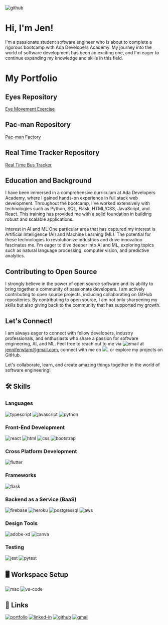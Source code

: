 ![github](https://img.shields.io/badge/GitHub-000000?style=for-the-badge&logo=GitHub&logoColor=white)

# Hi, I'm Jen!
I'm a passionate student software engineer who is about to complete a rigorous bootcamp with Ada Developers Academy. My journey into the world of software development has been an exciting one, and I'm eager to continue expanding my knowledge and skills in this field.

# My Portfolio
## Eyes Repository
<a href="https://jenniferwtam.github.io/Eye-Exercise/">Eye Movement Exercise</a>

## Pac-man Repository
<a href="https://jenniferwtam.github.io/Pacman-Exercise">Pac-man Factory</a>

## Real Time Tracker Repository
<a href="https://jenniferwtam.github.io/Real-Time-Bus-Tracking/">Real Time Bus Tracker</a>

## Education and Background
I have been immersed in a comprehensive curriculum at Ada Developers Academy, where I gained hands-on experience in full stack web development. Throughout the bootcamp, I've worked extensively with technologies such as Python, SQL, Flask, HTML/CSS, JavaScript, and React. This training has provided me with a solid foundation in building robust and scalable applications.

Interest in AI and ML
One particular area that has captured my interest is Artificial Intelligence (AI) and Machine Learning (ML). The potential for these technologies to revolutionize industries and drive innovation fascinates me. I'm eager to dive deeper into AI and ML, exploring topics such as natural language processing, computer vision, and predictive analytics.

## Contributing to Open Source
I strongly believe in the power of open source software and its ability to bring together a community of passionate developers. I am actively contributing to open source projects, including collaborating on GitHub repositories. By contributing to open source, I am not only sharpening my skills but also giving back to the community that has supported my growth.

## Let's Connect!
I am always eager to connect with fellow developers, industry professionals, and enthusiasts who share a passion for software engineering, AI, and ML. Feel free to reach out to me via ![email](https://img.shields.io/badge/Gmail-D14836?style=for-the-badge&logo=gmail&logoColor=white) at jenniferwtam@gmail.com, connect with me on <img src="https://img.shields.io/badge/LinkedIn-0077B5?style=for-the-badge&logo=linkedin&logoColor=white" href="https://www.linkedin/in/jenniferwtam.com" />, or explore my projects on GitHub.

Let's collaborate, learn, and create amazing things together in the world of software engineering!

## 🛠️ Skills

### Languages

![typescript](https://img.shields.io/badge/TypeScript-3178C6?style=for-the-badge&logo=typescript&logoColor=white)
![javascript](https://img.shields.io/badge/JavaScript-323330?style=for-the-badge&logo=javascript&logoColor=F7DF1E)
![python](https://img.shields.io/badge/Python-3776AB?style=for-the-badge&logo=python&logoColor=white)


### Front-End Development

![react](https://img.shields.io/badge/React-20232A?style=for-the-badge&logo=react&logoColor=61DAFB)
![html](https://img.shields.io/badge/HTML5-E34F26?style=for-the-badge&logo=html5&logoColor=white)
![css](https://img.shields.io/badge/CSS3-1572B6?style=for-the-badge&logo=css3&logoColor=white)
![bootstrap](https://img.shields.io/badge/Bootstrap-563D7C?style=for-the-badge&logo=bootstrap&logoColor=white)


### Cross Platform Development

![flutter](https://img.shields.io/badge/Flutter-28B6F6?style=for-the-badge&logo=flutter&logoColor=white)

### Frameworks

![flask](https://img.shields.io/badge/Flask-000000?style=for-the-badge&logo=flask&logoColor=white)

### Backend as a Service (BaaS)

![firebase](https://img.shields.io/badge/Firebase-ffaa00?style=for-the-badge&logo=Firebase&logoColor=white)
![heroku](https://img.shields.io/badge/Heroku-430098?style=for-the-badge&logo=heroku&logoColor=white)
![postgressql](https://img.shields.io/badge/PostgreSQL-316192?style=for-the-badge&logo=postgresql&logoColor=white)
![aws](https://img.shields.io/badge/Amazon_AWS-232F3E?style=for-the-badge&logo=amazon-aws&logoColor=white)

### Design Tools

![adobe-xd](https://img.shields.io/badge/adobe_xd-470137?style=for-the-badge&logo=adobe-xd&logoColor=white)
![canva](https://img.shields.io/badge/canva-00C4CC?style=for-the-badge&logo=canva&logoColor=white)

### Testing

![jest](https://img.shields.io/badge/Jest-C21325?style=for-the-badge&logo=jest&logoColor=white)
![pytest](https://img.shields.io/badge/Pytest-3776AB?style=for-the-badge&logo=python&logoColor=white)

## 🖥️ Workspace Setup

![mac](https://img.shields.io/badge/Apple-MacBook_Pro_2012-999999?style=for-the-badge&logo=apple&logoColor=white)
![vs-code](https://img.shields.io/badge/VS_Code-007ACC?style=for-the-badge&logo=Visual-Studio-Code&logoColor=white)


## 🔗 Links

[![portfolio](https://img.shields.io/badge/Portfolio-5340ff?style=for-the-badge&logo=Google-chrome&logoColor=white)](https://jenniferwtam.github.io/JenniferWTam/)
[![linked-in](https://img.shields.io/badge/Linked_In-0077B5?style=for-the-badge&logo=LinkedIn&logoColor=white)](https://www.linkedin.com/in/jenniferwtam/)
[![github](https://img.shields.io/badge/GitHub-000000?style=for-the-badge&logo=GitHub&logoColor=white)](https://github.com/jenniferwtam)
[![gmail](https://img.shields.io/badge/Gmail-D14836?style=for-the-badge&logo=Gmail&logoColor=white)](mailto:jenniferwtam@gmail.com)

